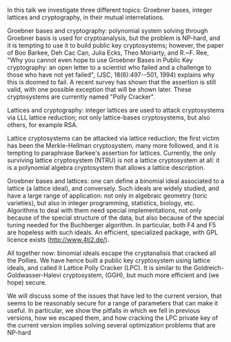 In this talk we investigate three different topics: Groebner bases,
integer lattices and cryptography, in their mutual interrelations.

Groebner bases and cryptography: polynomial system solving through
Groebner basis is used for cryptoanalysis, but the problem is NP-hard,
and it is tempting to use it to build public key cryptosystems;
however, the paper of Boo Barkee, Deh Cac Can, Julia Ecks, Theo
Moriarty, and R.~F. Ree, "Why you cannot even hope to use Groebner
Bases in Public Key cryptography: an open letter to a scientist who
failed and a challenge to those who have not yet failed", (JSC,
18(6):497--501, 1994) explains why this is doomed to fail.  A recent
survey has shown that the assertion is still valid, with one possible
exception that will be shown later. These cryptosystems are currently
named "Polly Cracker".

Lattices and cryptography: integer lattices are used to attack
cryptosystems via LLL lattice reduction; not only lattice-bases
cryptosystems, but also others, for example RSA.

Lattice cryptosystems can be attacked via lattice reduction; the first
victim has been the Merkle-Hellman cryptosystem, many more followed,
and it is tempting to paraphrase Barkee's assertion for
lattices. Currently, the only surviving lattice cryptosystem (NTRU) is
not a lattice cryptosystem at all: it is a polynomial algebra
cryptosystem that allows a lattice description.

Groebner bases and lattices: one can define a binomial ideal
associated to a lattice (a lattice ideal), and conversely. Such ideals
are widely studied, and have a large range of application: not only in
algebraic geometry (toric varieties), but also in integer programming,
statistics, biology, etc. Algorithms to deal with them need special
implementations, not only because of the special structure of the
data, but also because of the special tuning needed for the Buchberger
algorithm. In particular, both F4 and F5 are hopeless with such
ideals. An efficient, specialized package, with GPL licence exists
(http://www.4ti2.de/).

All together now: binomial ideals escape the cryptanalisis that
cracked all the Pollies. We have hence built a public key cryptosystem
using lattice ideals, and called it Lattice Polly Cracker (LPC). It is
similar to the Goldreich-Goldwasser-Halevi cryptosystem, (GGH), but
much more efficient and (we hope) secure.

We will discuss some of the issues that have led to the current
version, that seems to be reasonably secure for a range of parameters
that can make it useful. In particular, we show the pitfalls in which
we fell in previous versions, how we escaped them, and how cracking
the LPC private key of the current version implies solving several
optimization problems that are NP-hard
